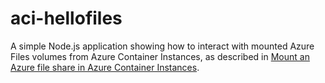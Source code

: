 # aci-hellofiles

A simple Node.js application showing how to interact with mounted Azure Files volumes from Azure Container Instances, as described in [Mount an Azure file share in Azure Container Instances](https://docs.microsoft.com/azure/container-instances/container-instances-volume-azure-files).